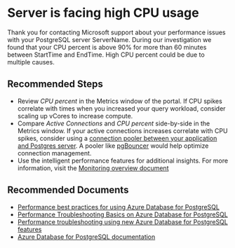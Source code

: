 <properties
    pageTitle="Orcas PostgreSQL server is facing high CPU usage"
    description="Orcas PostgreSQL server is facing high CPU usage"
	infoBubbleText="Server is facing high CPU usage. See details on the right"
    service="microsoft.dbforpostgresql"
    resource="dbforpostgresql"
    authors="danielcarbajal"
    ms.author="dacarbaj"
    displayOrder="100"
	articleId="dbforpostgresql-asc-performance-highcpu"
	diagnosticScenario="OrcasPostgresHighCPU"
    selfHelpType="rca"
    supportTopicIds="32639985,32639986,32639987,32640019,32640025,32640026,32640027"
    resourceTags="windows, linux"
    productPesIds="16222"
    cloudEnvironments="public"
/>

# Server is facing high CPU usage

<!--issueDescription-->
Thank you for contacting Microsoft support about your performance issues with your PostgreSQL server <!--$ServerName-->ServerName<!--/$ServerName-->. During our investigation we found that your CPU percent is above 90% for more than 60 minutes between <!--$StartTime-->StartTime<!--/$StartTime--> and <!--$EndTime-->EndTime<!--/$EndTime-->. High CPU percent could be due to multiple causes.
<!--/issueDescription-->

## **Recommended Steps**

* Review *CPU percent* in the Metrics window of the portal. If CPU spikes correlate with times when you increased your query workload, consider scaling up vCores to increase compute.
* Compare *Active Connections* and *CPU percent* side-by-side in the Metrics window. If your active connections increases correlate with CPU spikes, consider using a [connection pooler between your application and Postgres server](https://techcommunity.microsoft.com/t5/Azure-Database-for-PostgreSQL/Not-all-Postgres-connection-pooling-is-equal/ba-p/825717). A pooler like [pgBouncer](https://techcommunity.microsoft.com/t5/Azure-Database-for-PostgreSQL/Steps-to-install-and-setup-PgBouncer-connection-pooling-proxy/ba-p/730555) would help optimize connection management.
* Use the intelligent performance features for additional insights. For more information, visit the [Monitoring overview document](https://docs.microsoft.com/azure/postgresql/concepts-monitoring)

## **Recommended Documents**

* [Performance best practices for using Azure Database for PostgreSQL](https://azure.microsoft.com/blog/performance-best-practices-for-using-azure-database-for-postgresql/)<br>
* [Performance Troubleshooting Basics on Azure Database for PostgreSQL](https://techcommunity.microsoft.com/t5/Azure-Database-for-PostgreSQL/Performance-Troubleshooting-Basics-on-Azure-Database-for/ba-p/819227) <br>
* [Performance troubleshooting using new Azure Database for PostgreSQL features](https://azure.microsoft.com/blog/performance-troubleshooting-using-new-azure-database-for-postgresql-features/)
* [Azure Database for PostgreSQL documentation](https://docs.microsoft.com/azure/postgresql/)